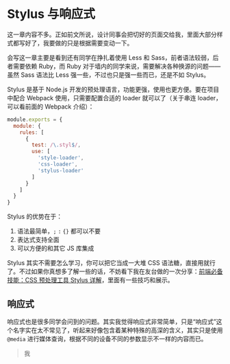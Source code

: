 Stylus 与响应式
========

这一章内容不多。正如前文所说，设计同事会把切好的页面交给我，里面大部分样式都写好了，我要做的只是根据需要变动一下。

会写这一章主要是看到还有同学在挣扎着使用 Less 和 Sass，前者语法较弱，后者需要依赖 Ruby，而 Ruby 对于墙内的同学来说，需要解决各种换源的问题——虽然 Sass 语法比 Less 强一些，不过也只是强一些而已，还是不如 Stylus。

Stylus 是基于 Node.js 开发的预处理语言，功能更强，使用也更方便。要在项目中配合 Webpack 使用，只需要配置合适的 loader 就可以了（关于串连 loader，可以看前面的 Webpack 介绍）：

```js
module.exports = {
  module: {
    rules: [
      {
        test: /\.styl$/,
        use: [
          'style-loader',
          'css-loader',
          'stylus-loader'
        ]
      }
    ]
  }
}
```

Stylus 的优势在于：

1. 语法最简单，`;` `:` `{}` 都可以不要
2. 表达式支持全面
3. 可以方便的和其它 JS 库集成

Stylus 其实不需要怎么学习，你可以把它当成一大堆 CSS 语法糖，直接用就行了。不过如果你真想多了解一些的话，不妨看下我在友台做的一次分享：[前端必备技能：CSS 预处理工具 Stylus 详解](https://segmentfault.com/ls/1650000018852705)，里面有一些技巧和展示。

响应式
--------

响应式也是很多同学会问到的问题。其实我觉得响应式非常简单，只是“响应式”这个名字实在太不常见了，听起来好像包含着某种特殊的高深的含义，其实只是使用 `@media` 进行媒体查询，根据不同的设备不同的参数显示不一样的内容而已。

> 我
